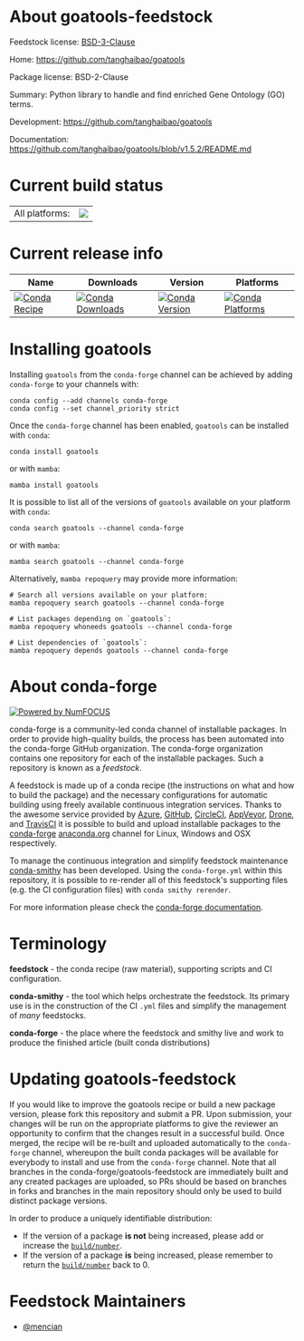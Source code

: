 About goatools-feedstock
========================

Feedstock license: [BSD-3-Clause](https://github.com/conda-forge/goatools-feedstock/blob/main/LICENSE.txt)

Home: https://github.com/tanghaibao/goatools

Package license: BSD-2-Clause

Summary: Python library to handle and find enriched Gene Ontology (GO) terms.

Development: https://github.com/tanghaibao/goatools

Documentation: https://github.com/tanghaibao/goatools/blob/v1.5.2/README.md

Current build status
====================


<table><tr><td>All platforms:</td>
    <td>
      <a href="https://dev.azure.com/conda-forge/feedstock-builds/_build/latest?definitionId=16699&branchName=main">
        <img src="https://dev.azure.com/conda-forge/feedstock-builds/_apis/build/status/goatools-feedstock?branchName=main">
      </a>
    </td>
  </tr>
</table>

Current release info
====================

| Name | Downloads | Version | Platforms |
| --- | --- | --- | --- |
| [![Conda Recipe](https://img.shields.io/badge/recipe-goatools-green.svg)](https://anaconda.org/conda-forge/goatools) | [![Conda Downloads](https://img.shields.io/conda/dn/conda-forge/goatools.svg)](https://anaconda.org/conda-forge/goatools) | [![Conda Version](https://img.shields.io/conda/vn/conda-forge/goatools.svg)](https://anaconda.org/conda-forge/goatools) | [![Conda Platforms](https://img.shields.io/conda/pn/conda-forge/goatools.svg)](https://anaconda.org/conda-forge/goatools) |

Installing goatools
===================

Installing `goatools` from the `conda-forge` channel can be achieved by adding `conda-forge` to your channels with:

```
conda config --add channels conda-forge
conda config --set channel_priority strict
```

Once the `conda-forge` channel has been enabled, `goatools` can be installed with `conda`:

```
conda install goatools
```

or with `mamba`:

```
mamba install goatools
```

It is possible to list all of the versions of `goatools` available on your platform with `conda`:

```
conda search goatools --channel conda-forge
```

or with `mamba`:

```
mamba search goatools --channel conda-forge
```

Alternatively, `mamba repoquery` may provide more information:

```
# Search all versions available on your platform:
mamba repoquery search goatools --channel conda-forge

# List packages depending on `goatools`:
mamba repoquery whoneeds goatools --channel conda-forge

# List dependencies of `goatools`:
mamba repoquery depends goatools --channel conda-forge
```


About conda-forge
=================

[![Powered by
NumFOCUS](https://img.shields.io/badge/powered%20by-NumFOCUS-orange.svg?style=flat&colorA=E1523D&colorB=007D8A)](https://numfocus.org)

conda-forge is a community-led conda channel of installable packages.
In order to provide high-quality builds, the process has been automated into the
conda-forge GitHub organization. The conda-forge organization contains one repository
for each of the installable packages. Such a repository is known as a *feedstock*.

A feedstock is made up of a conda recipe (the instructions on what and how to build
the package) and the necessary configurations for automatic building using freely
available continuous integration services. Thanks to the awesome service provided by
[Azure](https://azure.microsoft.com/en-us/services/devops/), [GitHub](https://github.com/),
[CircleCI](https://circleci.com/), [AppVeyor](https://www.appveyor.com/),
[Drone](https://cloud.drone.io/welcome), and [TravisCI](https://travis-ci.com/)
it is possible to build and upload installable packages to the
[conda-forge](https://anaconda.org/conda-forge) [anaconda.org](https://anaconda.org/)
channel for Linux, Windows and OSX respectively.

To manage the continuous integration and simplify feedstock maintenance
[conda-smithy](https://github.com/conda-forge/conda-smithy) has been developed.
Using the ``conda-forge.yml`` within this repository, it is possible to re-render all of
this feedstock's supporting files (e.g. the CI configuration files) with ``conda smithy rerender``.

For more information please check the [conda-forge documentation](https://conda-forge.org/docs/).

Terminology
===========

**feedstock** - the conda recipe (raw material), supporting scripts and CI configuration.

**conda-smithy** - the tool which helps orchestrate the feedstock.
                   Its primary use is in the construction of the CI ``.yml`` files
                   and simplify the management of *many* feedstocks.

**conda-forge** - the place where the feedstock and smithy live and work to
                  produce the finished article (built conda distributions)


Updating goatools-feedstock
===========================

If you would like to improve the goatools recipe or build a new
package version, please fork this repository and submit a PR. Upon submission,
your changes will be run on the appropriate platforms to give the reviewer an
opportunity to confirm that the changes result in a successful build. Once
merged, the recipe will be re-built and uploaded automatically to the
`conda-forge` channel, whereupon the built conda packages will be available for
everybody to install and use from the `conda-forge` channel.
Note that all branches in the conda-forge/goatools-feedstock are
immediately built and any created packages are uploaded, so PRs should be based
on branches in forks and branches in the main repository should only be used to
build distinct package versions.

In order to produce a uniquely identifiable distribution:
 * If the version of a package **is not** being increased, please add or increase
   the [``build/number``](https://docs.conda.io/projects/conda-build/en/latest/resources/define-metadata.html#build-number-and-string).
 * If the version of a package **is** being increased, please remember to return
   the [``build/number``](https://docs.conda.io/projects/conda-build/en/latest/resources/define-metadata.html#build-number-and-string)
   back to 0.

Feedstock Maintainers
=====================

* [@mencian](https://github.com/mencian/)

